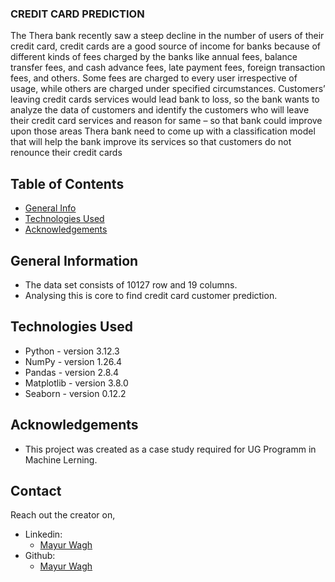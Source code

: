 ### CREDIT CARD PREDICTION
The Thera bank recently saw a steep decline in the number of users of their credit card, credit cards are a good source of income for banks because of different kinds of fees charged by the banks like annual fees, balance transfer fees, and cash advance fees, late payment fees, foreign transaction fees, and others. Some fees are charged to every user irrespective of usage, while others are charged under specified circumstances.
    Customers’ leaving credit cards services would lead bank to loss, so the bank wants to analyze the data of customers and identify the customers who will leave their credit card services and reason for same – so that bank could improve upon those areas
    Thera bank need to come up with a classification model that will help the bank improve its services so that customers do not renounce their credit cards

## Table of Contents
* [General Info](#general-information)
* [Technologies Used](#technologies-used)
* [Acknowledgements](#acknowledgements)


## General Information
- The data set consists of 10127 row and 19 columns.
- Analysing this is core to find credit card customer prediction.

## Technologies Used
- Python - version 3.12.3
- NumPy - version 1.26.4
- Pandas - version 2.8.4
- Matplotlib - version 3.8.0
- Seaborn - version 0.12.2

## Acknowledgements
- This project was created as a case study required for UG Programm in Machine Lerning. 

## Contact
Reach out the creator on,
- Linkedin:
    - [Mayur Wagh]([https://www.linkedin.com/in/mayur-wagh-30b016191/])
- Github:
    - [Mayur Wagh]([https://github.com/Mayur-wagh06/])

